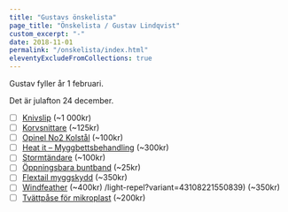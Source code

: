```yaml
---
title: "Gustavs önskelista"
page_title: "Önskelista / Gustav Lindqvist"
custom_excerpt: "-"
date: 2018-11-01
permalink: "/onskelista/index.html"
eleventyExcludeFromCollections: true
---
```


<p class="lead">Gustav fyller år <time class="timeago" datetime="2024-02-01T00:00:00.000+01:00" title="2024-02-01">1 februari</time>.</p>
<p class="lead">Det är julafton <time class="timeago" datetime="2024-12-24T00:00:00.000+01:00" title="2024-12-24">24 december</time>.</p>

* [ ] [Knivslip](https://www.knivbutik.se/product/spyderco-sharpmaker/) (~1 000kr)
* [ ] [Korvsnittare](https://www.smartasaker.se/sv/korvsnittare) (~125kr)
* [ ] [Opinel No2 Kolstål](https://scandinavianoutdoor.se/opinel/utrustning/knivar-och-verktyg/fasta-knivar-och-fallknivar/opinel-model-2/) (~100kr)
* [ ] [Heat it – Myggbettsbehandling](https://www.apotekhjartat.se/produkt/heat-it-mot-insektsbett-android/) (~300kr)
* [ ] [Stormtändare](https://corax-store.se/sv/clawgear/clawgear-mkii-storm-pocket-lighter.html) (~100kr)
* [ ] [Öppningsbara buntband](https://www.smartasaker.se/sv/oppningsbara-buntband-20-pack) (~25kr)
* [ ] [Flextail myggskydd](https://www.flextail.com/products/light-repel?variant=43108221550839) (~350kr)
* [ ] [Windfeather](https://hfshop.se/ultralatt/windfeater) (~400kr)
/light-repel?variant=43108221550839) (~350kr)
* [ ] [Tvättpåse för mikroplast](https://www.scoutshop.se/tvattpase-stoppa-mikroplast) (~200kr)